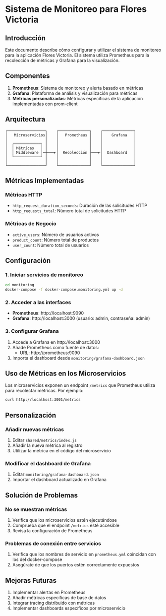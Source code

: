 # Sistema de Monitoreo para Flores Victoria

## Introducción

Este documento describe cómo configurar y utilizar el sistema de monitoreo para la aplicación Flores Victoria. El sistema utiliza Prometheus para la recolección de métricas y Grafana para la visualización.

## Componentes

1. **Prometheus**: Sistema de monitoreo y alerta basado en métricas
2. **Grafana**: Plataforma de análisis y visualización para métricas
3. **Métricas personalizadas**: Métricas específicas de la aplicación implementadas con prom-client

## Arquitectura

```
┌─────────────────┐    ┌──────────────┐    ┌──────────────┐
│   Microservicios│    │   Prometheus │    │    Grafana   │
│                 │    │              │    │              │
│  ┌────────────┐ │    │              │    │              │
│  │ Métricas   │ │    │              │    │              │
│  │ Middleware │─┼───►│  Recolección ├───►│  Dashboard   │
│  └────────────┘ │    │              │    │              │
│                 │    │              │    │              │
└─────────────────┘    └──────────────┘    └──────────────┘
```

## Métricas Implementadas

### Métricas HTTP
- `http_request_duration_seconds`: Duración de las solicitudes HTTP
- `http_requests_total`: Número total de solicitudes HTTP

### Métricas de Negocio
- `active_users`: Número de usuarios activos
- `product_count`: Número total de productos
- `user_count`: Número total de usuarios

## Configuración

### 1. Iniciar servicios de monitoreo

```bash
cd monitoring
docker-compose -f docker-compose.monitoring.yml up -d
```

### 2. Acceder a las interfaces

- **Prometheus**: http://localhost:9090
- **Grafana**: http://localhost:3000 (usuario: admin, contraseña: admin)

### 3. Configurar Grafana

1. Accede a Grafana en http://localhost:3000
2. Añade Prometheus como fuente de datos:
   - URL: http://prometheus:9090
3. Importa el dashboard desde `monitoring/grafana-dashboard.json`

## Uso de Métricas en los Microservicios

Los microservicios exponen un endpoint `/metrics` que Prometheus utiliza para recolectar métricas. Por ejemplo:

```bash
curl http://localhost:3001/metrics
```

## Personalización

### Añadir nuevas métricas

1. Editar `shared/metrics/index.js`
2. Añadir la nueva métrica al registro
3. Utilizar la métrica en el código del microservicio

### Modificar el dashboard de Grafana

1. Editar `monitoring/grafana-dashboard.json`
2. Importar el dashboard actualizado en Grafana

## Solución de Problemas

### No se muestran métricas

1. Verifica que los microservicios estén ejecutándose
2. Comprueba que el endpoint `/metrics` esté accesible
3. Revisa la configuración de Prometheus

### Problemas de conexión entre servicios

1. Verifica que los nombres de servicio en `prometheus.yml` coincidan con los del docker-compose
2. Asegúrate de que los puertos estén correctamente expuestos

## Mejoras Futuras

1. Implementar alertas en Prometheus
2. Añadir métricas específicas de base de datos
3. Integrar tracing distribuido con métricas
4. Implementar dashboards específicos por microservicio